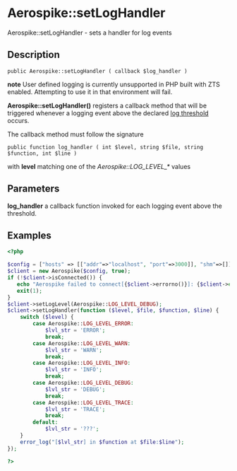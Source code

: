 
# Aerospike::setLogHandler

Aerospike::setLogHandler - sets a handler for log events

## Description

```
public Aerospike::setLogHandler ( callback $log_handler )
```

**note** User defined logging is currently unsupported in PHP built with ZTS enabled. Attempting to use it in that environment will fail.

**Aerospike::setLogHandler()** registers a callback method that will be triggered
whenever a logging event above the declared [log threshold](aerospike_setloglevel.md) occurs.

The callback method must follow the signature
```
public function log_handler ( int $level, string $file, string $function, int $line )
```
with **level** matching one of the *Aerospike::LOG\_LEVEL\_\** values

## Parameters

**log_handler** a callback function invoked for each logging event above the threshold.

## Examples

```php
<?php

$config = ["hosts" => [["addr"=>"localhost", "port"=>3000]], "shm"=>[]];
$client = new Aerospike($config, true);
if (!$client->isConnected()) {
   echo "Aerospike failed to connect[{$client->errorno()}]: {$client->error()}\n";
   exit(1);
}
$client->setLogLevel(Aerospike::LOG_LEVEL_DEBUG);
$client->setLogHandler(function ($level, $file, $function, $line) {
    switch ($level) {
        case Aerospike::LOG_LEVEL_ERROR:
            $lvl_str = 'ERROR';
            break;
        case Aerospike::LOG_LEVEL_WARN:
            $lvl_str = 'WARN';
            break;
        case Aerospike::LOG_LEVEL_INFO:
            $lvl_str = 'INFO';
            break;
        case Aerospike::LOG_LEVEL_DEBUG:
            $lvl_str = 'DEBUG';
            break;
        case Aerospike::LOG_LEVEL_TRACE:
            $lvl_str = 'TRACE';
            break;
        default:
            $lvl_str = '???';
    }
    error_log("[$lvl_str] in $function at $file:$line");
});

?>
```
